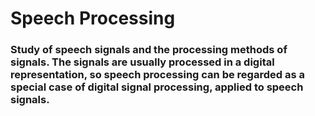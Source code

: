 # Speech Processing

### Study of speech signals and the processing methods of signals. The signals are usually processed in a digital representation, so speech processing can be regarded as a special case of digital signal processing, applied to speech signals.
